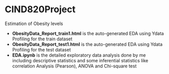 # CIND820Project
Estimation of Obesity levels
* **ObesityData_Report_train1.html** is the auto-generated EDA using Ydata Profiling for the train dataset
* **ObesityData_Report_test1.html** is the auto-generated EDA using Ydata Profiling for the test dataset
* **EDA.ipynb** is the detailed exploratory data analysis done by me including descriptive statistics and some inferential statistics like correlation Analysis (Pearson), ANOVA and Chi-square test
